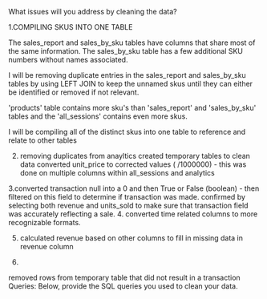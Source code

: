 What issues will you address by cleaning the data?

1.COMPILING SKUS INTO ONE TABLE

The sales_report and sales_by_sku tables have columns that share most of the same information.
The sales_by_sku table has a few additional SKU numbers without names associated.

I will be removing duplicate entries in the sales_report and sales_by_sku tables by using LEFT JOIN
to keep the unnamed skus until they can either be identified or removed if not relevant.

'products' table contains more sku's than 'sales_report' and 'sales_by_sku' tables
and the 'all_sessions' contains even more skus.

I will be compiling all of the distinct skus into one table to reference and relate to other tables

2. removing duplicates from anayltics
created temporary tables to clean data 
converted unit_price to corrected values ( /1000000) - this was done on multiple columns within all_sessions and analytics

3.converted transaction null into a 0 and then True or False (boolean) - then filtered on this field to determine if transaction was made. confirmed by selecting both revenue and units_sold to make sure that transaction field was accurately reflecting a sale.
4. converted time related columns to more recognizable formats.

5. calculated revenue based on other columns to fill in missing data in revenue column

6. 
removed rows from temporary table that did not result in a transaction
Queries:
Below, provide the SQL queries you used to clean your data.


